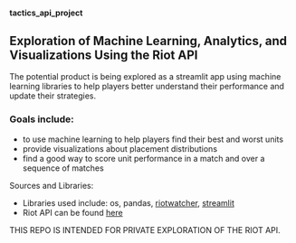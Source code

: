 #### tactics_api_project

## Exploration of Machine Learning, Analytics, and Visualizations Using the Riot API

The potential product is being explored as a streamlit app using machine learning libraries to help players better understand their performance and update their strategies.


### Goals include:
* to use machine learning to help players find their best and worst units
* provide visualizations about placement distributions
* find a good way to score unit performance in a match and over a sequence of matches

Sources and Libraries:
* Libraries used include: os, pandas, [riotwatcher](https://riot-watcher.readthedocs.io/en/latest/), [streamlit](https://streamlit.io/)
* Riot API can be found [here](https://developer.riotgames.com/)

THIS REPO IS INTENDED FOR PRIVATE EXPLORATION OF THE RIOT API.

